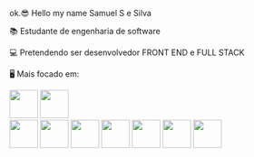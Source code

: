 ok.😎 Hello my name Samuel S e Silva

📚 Estudante de engenharia de software

💻 Pretendendo ser desenvolvedor FRONT END e FULL STACK

🖥 Mais focado em: 

<img width="50" height="50"
src="https://cdn.jsdelivr.net/gh/devicons/devicon@latest/icons/html5/html5-original-wordmark.svg" />
<img width="50" hedght="50" src="https://cdn.jsdelivr.net/gh/devicons/devicon@latest/icons/css3/css3-original-wordmark.svg" />          
<img width="50" height="50" src="https://cdn.jsdelivr.net/gh/devicons/devicon@latest/icons/javascript/javascript-original.svg" />
<img width="50" height="50" src="https://cdn.jsdelivr.net/gh/devicons/devicon@latest/icons/react/react-original-wordmark.svg" />
<img width="50" height="50" src="https://cdn.jsdelivr.net/gh/devicons/devicon@latest/icons/nextjs/nextjs-original.svg" />
<img width="50" height="50" src="https://cdn.jsdelivr.net/gh/devicons/devicon@latest/icons/angularjs/angularjs-original.svg" />
<img width="50" height="50" src="https://cdn.jsdelivr.net/gh/devicons/devicon@latest/icons/vuejs/vuejs-original.svg" />
<img with="50" height="50" src="https://cdn.jsdelivr.net/gh/devicons/devicon@latest/icons/nodejs/nodejs-original-wordmark.svg" />
<img width="50" height="50" src="https://cdn.jsdelivr.net/gh/devicons/devicon@latest/icons/figma/figma-original.svg" />
<img with="50" height="50" class="devicon-nestjs-original-wordmark"/>
          
          
          
           

       
